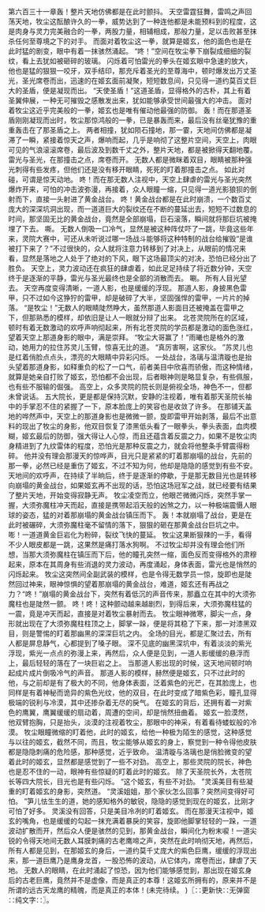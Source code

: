 第六百三十一章轰！整片天地仿佛都是在此时颤抖。
天空雷霆狂舞，雷鸣之声回荡天地，牧尘这酝酿许久的一拳，威势达到了一种连他都是未能预料到的程度，这是肉身与灵力完美融合的一拳，两股力量，相辅相成，那般力量，足以击败甚至抹杀任何至尊境之下的对手。
而面对着牧尘这一拳，就算是姬玄，他的面色也是在此时猛的剧变，眼中有着一抹骇然涌起。
“咚！”空间在牧尘拳下崩裂成细细的裂纹，看上去犹如被砸碎的玻璃。
闪烁着可怕雷光的拳头在姬玄眼中急速的放大，他也是猛的狠狠一咬牙，双手结印，那充斥着圣光的至尊海中，顿时爆发出万丈圣光，圣光席卷而出，迅速的在姬玄面前凝聚，短短数息间，只见得一道约莫百丈巨大的圣盾，便是凝现而出。
“天使圣盾！”这道圣盾，显得格外的古朴，其上有着圣翼伸展，一种无可摧毁之感散发出来，犹如能够承受世间最强大的冲击。
面对着牧尘这近乎完美般的一拳，姬玄也是唯有催动他最强的防御。
轰！而在那道圣盾刚刚凝现而出时，牧尘那惊鸿般的一拳，已是暴轰而来，最后没有丝毫犹豫的重重轰击在了那圣盾之上。
两者相撞，犹如陨石撞地，那一霎，天地间仿佛都是凝滞了一瞬，紧接着惊天之声，爆响而起，几乎是响彻了这整片空间，天空上，肉眼可见的气浪滚滚席卷，最后波及到数千丈之外，整片天地，都是被掀得天翻地覆。
雷光与圣光，在那撞击之点，席卷而开。
无数人都是微眯着双目，眼睛被那种强光刺得有些发疼，但他们还是没有移开眼睛，死死的盯着那撞击之点。
如此对碰，可谓是惊天动地。
咚！而在那无数人注视中，天空上肆虐的雷光与圣光突然爆炸开来，可怕的冲击波弥漫，再接着，众人眼瞳一缩，只见得一道光影狼狈的倒射而下，直接一头射进了黄金战台。
咚！黄金战台都是在此时崩溃，一个数百丈庞大的深深坑洞出现，而一道道巨大的裂纹还在不断的蔓延出去，短短不过数息的时间，那坚固无比的黄金战台，竟然是全部崩塌，巨石滚落，瞬间就将那巨坑被掩埋了下去。
嘶。
无数人倒吸一口冷气，显然是被这种阵仗吓了一跳，毕竟这些年来，灵院大赛中，可还从未听说过哪一场战斗能够将这种特制的战台给摧毁“是谁被打下来了？”不过很快的，众人就将注意力转移到了对决上，从眼前的情况来看，显然是落地之人处于了绝对的下风，眼下这场最顶尖的对决，恐怕已经分出了胜负。
天空上，灵力波动还在疯狂的肆虐着，如此足足持续了将近数分钟，天空终于是逐渐的平静，雷光与圣光最终也是全部的消散而去。
唰。
所有人目光望去。
天空再度变得清晰，一道人影，也是缓缓的浮现。
那道人影，身披黑色雷甲，只不过如今这狰狞的雷甲，却是破碎了大半，坚固强悍的雷甲，一片片的掉落。
“是牧尘！”无数人的眼睛陡然睁大，虽然那道人影面目还被掩盖在雷甲之下，但那熟悉的模样，却依旧是让人一眼就分辩了出来。
北苍灵院所在的区域，顿时有着无数激动的欢呼声响彻起来，所有北苍灵院的学员都是激动的面色涨红，望着天空上那道身影的眼中，满是崇拜。
“牧尘大哥赢了！”雨曦也是格外的激动，她用力的拉住苏灵儿玉臂，惊喜无比的道。
“真厉害啊，这家伙。
”苏灵儿也是红着俏脸点点头，漂亮的大眼睛中异彩闪烁。
一处战台，洛璃与温清璇也是抬头望着那道身影，如释重负的松了一口气，前者美目中欣喜而骄傲，而这种情绪，就算是她亲自打败了姬玄，恐怕都不会出现，后者眼神则是略显复杂，有些佩服，也有些不服输的倔强。
高空上，众多灵院的院长则是俯视全场，神色不一，但都未曾说话。
五大院长，更是都是保持沉默，安静的注视着，唯有着那天圣院长袖中的手掌忍不住的紧握了一下，原本脸庞上的笑容也是收敛了许多。
在那铺天盖地的哗然声中，天空上的那道身影也是微微一颤，旋即雷甲开始剥落，最后不出意料的现出了牧尘的身影，他双目恢复了漆黑低头看了一眼拳头，拳头表面，血肉模糊，姬玄最后的防御，强大得让人心惊，而且还蕴含着反震之力，如果不是牧尘肉身精进到了九纹雷体的程度，恐怕光是那种反震之力，就会将他整条手臂震得粉碎。
他并没有理会那漫天的惊哗声，目光只是紧紧的盯着那崩塌的战台，先前的那一拳，必然已经是重伤了姬玄，不过不知为何，他却是隐隐的感觉到有些不安。
天地间的欢呼声，在持续了半晌后，终于是逐渐的停歇，于是那无数目光也是转移向崩塌的黄金战台，如果姬玄再不出现的话，恐怕这场冠军之战，就已经要有结果了整片天地，开始变得寂静无声。
牧尘凌空而立，他眼芒微微闪烁，突然手掌一握，大须弥魔柱冲天而起，直接是携带起滔天般的凶煞之力，以一种极端震慑人眼球的姿态，猛的对着那崩塌的黄金战台镇压而下。
轰！本就崩塌了战台，更是在此时被碾碎，大须弥魔柱毫不留情的落下，狠狠的砸在那黄金战台巨坑之中。
嘭！一道道黄金巨岩化为粉碎，裂纹飞快的蔓延。
牧尘这果断狠辣的一手，看得不少人眼皮都是一跳，这果然是痛打落水狗啊。
不过牧尘却并没有理会他们所想，当那大须弥魔柱在镇压而下后，他的瞳孔突然一缩，面色反而变得格外的肃穆起来，原本在其周身有些消退的灵力波动，再度涌起，身体表面，雷光也是悄然的闪烁起来。
牧尘这突然间全副武装的模样，也是令得无数学员一惊，旋即也是陡然回过神来，眼神惊惧的望着那崩塌的黄金战台，难道，姬玄还有再战之力？“咚！”崩塌的黄金战台下，突然有着低沉的声音传来，那矗立在其中的大须弥魔柱也是陡然一颤。
咚！咚！这种颤动越来越剧烈，到得后来，大须弥魔柱猛的一震，竟是冲天而起，直接是对着牧尘暴射而去。
牧尘眼神微寒，脚尖一点，身形就出现在了大须弥魔柱柱顶之上，脚掌一跺，便是将其稳了下来，那一对漆黑双目，则是警惕的盯着那幽黑的深深巨坑之内。
全场的目光，都是汇聚过去，所有人都是屏息静气，心都提到了嗓子眼。
深不见底的幽黑深坑中，有着淡淡的紫光浮现，紫光一点点的弥漫上来，再然后，众人便是见到，一道人影缓缓的悬浮而上，最后轻轻的落在了一块巨岩之上。
当那道人影出现的时候，这天地间顿时响起成片成片倒吸冷气的声音。
那道人影的模样，赫然便是姬玄，只不过此时的他，与之前却是有了极大的不同，他身体表面，泛着紫色的光芒，在其脸庞上，也同样是有着神秘而诡异的紫色光纹，他的双目，在此时变成了暗紫色彩，瞳孔显得极端的锐利与冷漠，其中还掺杂着无尽的戾气。
在姬玄的背后，还拥有着一对紫色的鹰翼，鹰翼缓缓的扇动着，周遭的空间，却是悄然扭曲着。
姬玄一脸漠然，他双臂抱胸，只是抬头，淡漠的注视着牧尘，那眼中的神采，有着看待蝼蚁般的冷漠。
牧尘眼瞳微缩的盯着他，此时的姬玄，给他一种极为陌生的感觉，这种感觉与以往的姬玄，截然不同，而且，牧尘能够从姬玄的身上，察觉到一种令得他皮肤都是隐隐刺痛的危险感，那种感觉，近乎致命。
温清璇与洛璃也是俏脸微变的望着此时的姬玄，显然都是感觉到了一些不对劲。
高空上，那些灵院的院长，神色也是忍不住的一动，眼神有些惊疑的盯着此时的姬玄。
除了天圣院长外，太苍院长等四大院长，目光也是有些闪烁。
“这个姬玄，有些不对劲。
”灵溪美目有些凝重的盯着姬玄的身影，突然道。
“灵溪姐姐，那个家伙怎么回事？突然间变得好可怕。
”笋儿怯生生的道，她的感知格外的敏锐，隐隐的感觉到现在的姬玄，比刚才可怕了好多。
灵溪没有回答，只是美目冷冽的盯着姬玄。
而在那漫天注视中，姬玄的嘴角，也是缓缓的勾起一抹充满着暴戾的笑容，旋即他脚掌轻轻的一跺，一道波动扩散而开，然后众人便是骇然的见到，那黄金战台，瞬间化为粉末唳！一道尖锐的令得天地间无数人耳膜刺痛的古老鹰啼之声，突然在此时响彻天地，再然后，所有人都是见到，在那姬玄的身后，一道约莫千丈庞大的紫色巨鹰，缓缓的浮现出来，那一道巨鹰乃是鹰身龙首，一股恐怖的波动，从它体内，席卷而出，肆虐了天地。
无数人的眼睛，在此时涌起了惊恐，因为他们能够感觉到，那出现在姬玄身后的古老巨鹰，竟然并不是虚像，而是真正的本尊！这姬玄所拥有的，原来并不是所谓的远古天龙鹰的精魄，而是真正的本体！(未完待续。
)〖∷更新快∷无弹窗∷纯文字∷〗。

